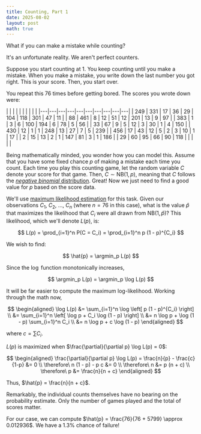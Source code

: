 ```yaml
---
title: Counting, Part 1
date: 2025-08-02
layout: post
math: true
---
```


What if you can make a mistake while counting?

It's an unfortunate reality.
We aren't perfect counters.

Suppose you start counting at 1.
You keep counting until you make a mistake.
When you make a mistake, you write down the last number you got right.
This is your score.
Then, you start over.

You repeat this 76 times before getting bored.
The scores you wrote down were:

| | | | | | | | | |
|---|---|---|---|---|---|---|---|---|---|
| 249 | 331 | 17 | 36 | 29 | 104 | 118 | 301 | 47 | 11 |
| 88 | 461 | 8 | 12 | 51 | 12 | 201 | 13 | 9 | 97 |
| 383 | 1 | 3 | 6 | 100 | 194 | 6 | 78 | 5 | 56 |
| 33 | 67 | 9 | 5 | 12 | 3 | 30 | 1 | 4 | 150 |
| 430 | 12 | 1 | 1 | 248 | 13 | 27 | 7 | 5 | 239 |
| 456 | 17 | 43 | 12 | 5 | 2 | 3 | 10 | 1 | 17 |
| 2 | 15 | 13 | 2 | 1 | 147 | 81 | 3 | 1 | 186 |
| 29 | 60 | 95 | 66 | 90 | 118 | | | | |

Being mathematically minded, you wonder how you can model this.
Assume that you have some fixed chance $p$ of making a mistake each time you count.
Each time you play this counting game, let the random variable $C$ denote your score for that game.
Then, $C \sim \mathrm{NB}(1, p)$, meaning that $C$ follows the [_negative binomial_ distribution](https://en.wikipedia.org/wiki/Negative_binomial_distribution).
Great!
Now we just need to find a good value for $p$ based on the score data.

We'll use [maximum likelihood estimation](https://en.wikipedia.org/wiki/Maximum_likelihood_estimation) for this task.
Given our observations $C_1$, $C_2$, $\ldots$, $C_n$ (where $n = 76$ in this case), what is the value $\hat{p}$ that maximizes the likelihood that $C_i$ were all drawn from $\mathrm{NB}(1, \hat{p})$?
This likelihood, which we'll denote $L(p)$, is:

$$
L(p) = \prod_{i=1}^n P(C = C_i) = \prod_{i=1}^n p (1 - p)^{C_i}
$$

We wish to find:

$$
\hat{p} = \argmin_p L(p)
$$

Since the $\log$ function monotonically increases,

$$
\argmin_p L(p) = \argmin_p \log L(p)
$$

It will be far easier to compute the maximum log-likelihood.
Working through the math now,

$$
\begin{aligned}
\log L(p) &= \sum_{i=1}^n \log \left[ p (1 - p)^{C_i} \right] \\
&= \sum_{i=1}^n \left[ \log p + C_i \log (1 - p) \right] \\
&= n \log p + \log (1 - p) \sum_{i=1}^n C_i \\
&= n \log p + c \log (1 - p)
\end{aligned}
$$

where $c = \sum C_i$.

$L(p)$ is maximized when $\frac{\partial}{\partial p} \log L(p) = 0$:

$$
\begin{aligned}
\frac{\partial}{\partial p} \log L(p) = \frac{n}{p} - \frac{c}{1-p} &= 0 \\
\therefore\ n (1 - p) - p c &= 0 \\
\therefore\ n &= p (n + c) \\
\therefore\ p &= \frac{n}{n + c}
\end{aligned}
$$

Thus, $\hat{p} = \frac{n}{n + c}$.

Remarkably, the individual counts themselves have no bearing on the probability estimate.
Only the number of games played and the total of scores matter.

For our case, we can compute $\hat{p} = \frac{76}{76 + 5799} \approx 0.012936$.
We have a 1.3% chance of failure!
